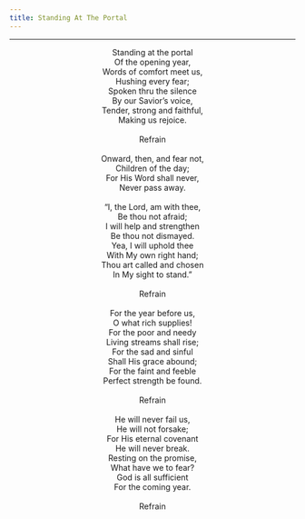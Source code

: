```yaml
---
title: Standing At The Portal
---
```


---
<center>
Standing at the portal<br/>
Of the opening year,<br/>
Words of comfort meet us,<br/>
Hushing every fear;<br/>
Spoken thru the silence<br/>
By our Savior’s voice,<br/>
Tender, strong and faithful,<br/>
Making us rejoice.<br/>
<br/>
Refrain<br/>
<br/>
Onward, then, and fear not,<br/>
Children of the day;<br/>
For His Word shall never,<br/>
Never pass away.<br/>
<br/>
“I, the Lord, am with thee,<br/>
Be thou not afraid;<br/>
I will help and strengthen<br/>
Be thou not dismayed.<br/>
Yea, I will uphold thee<br/>
With My own right hand;<br/>
Thou art called and chosen<br/>
In My sight to stand.”<br/>
<br/>
Refrain<br/>
<br/>
For the year before us,<br/>
O what rich supplies!<br/>
For the poor and needy<br/>
Living streams shall rise;<br/>
For the sad and sinful<br/>
Shall His grace abound;<br/>
For the faint and feeble<br/>
Perfect strength be found.<br/>
<br/>
Refrain<br/>
<br/>
He will never fail us,<br/>
He will not forsake;<br/>
For His eternal covenant<br/>
He will never break.<br/>
Resting on the promise,<br/>
What have we to fear?<br/>
God is all sufficient<br/>
For the coming year.<br/>
<br/>
Refrain
</center>